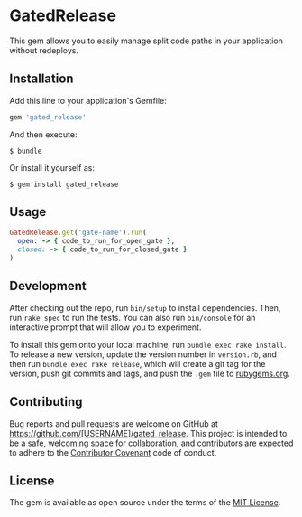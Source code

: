# GatedRelease

This gem allows you to easily manage split code paths in your application without redeploys.

## Installation

Add this line to your application's Gemfile:

```ruby
gem 'gated_release'
```

And then execute:

    $ bundle

Or install it yourself as:

    $ gem install gated_release

## Usage

```ruby
GatedRelease.get('gate-name').run(
  open: -> { code_to_run_for_open_gate },
  closed: -> { code_to_run_for_closed_gate }
)
```

## Development

After checking out the repo, run `bin/setup` to install dependencies. Then, run `rake spec` to run the tests. You can also run `bin/console` for an interactive prompt that will allow you to experiment.

To install this gem onto your local machine, run `bundle exec rake install`. To release a new version, update the version number in `version.rb`, and then run `bundle exec rake release`, which will create a git tag for the version, push git commits and tags, and push the `.gem` file to [rubygems.org](https://rubygems.org).

## Contributing

Bug reports and pull requests are welcome on GitHub at https://github.com/[USERNAME]/gated_release. This project is intended to be a safe, welcoming space for collaboration, and contributors are expected to adhere to the [Contributor Covenant](http://contributor-covenant.org) code of conduct.


## License

The gem is available as open source under the terms of the [MIT License](http://opensource.org/licenses/MIT).


